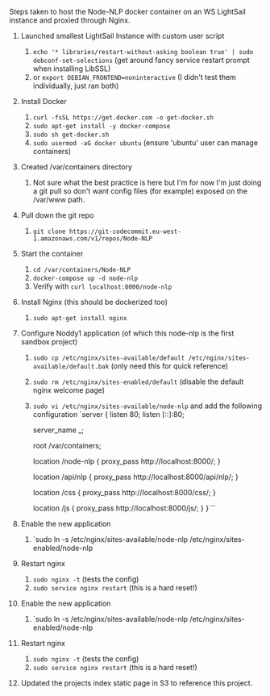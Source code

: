 Steps taken to host the Node-NLP docker container on an WS LightSail instance and proxied through Nginx.
1. Launched smallest LightSail Instance with custom user script
   1. `echo '* libraries/restart-without-asking boolean true' | sudo debconf-set-selections` (get around fancy service restart prompt when installing LibSSL)
   1. or `export DEBIAN_FRONTEND=noninteractive` (I didn't test them individually, just ran both)
1. Install Docker
   1. `curl -fsSL https://get.docker.com -o get-docker.sh`
   1. `sudo apt-get install -y docker-compose`
   1. `sudo sh get-docker.sh`
   1. `sudo usermod -aG docker ubuntu` (ensure 'ubuntu' user can manage containers) 
1. Created /var/containers directory
   1. Not sure what the best practice is here but I'm for now I'm just doing a git pull so don't want config files (for example) exposed on the /var/www path.
1. Pull down the git repo
   1. `git clone https://git-codecommit.eu-west-1.amazonaws.com/v1/repos/Node-NLP`
1. Start the container
   1. `cd /var/containers/Node-NLP`
   1. `docker-compose up -d node-nlp`
   1. Verify with `curl localhost:8000/node-nlp`
1. Install Nginx (this should be dockerized too)
   1. `sudo apt-get install nginx`
1. Configure Noddy1 application (of which this node-nlp is the first sandbox project)
   1. `sudo cp /etc/nginx/sites-available/default /etc/nginx/sites-available/default.bak` (only need this for quick reference)
   1. `sudo rm /etc/nginx/sites-enabled/default` (disable the default nginx welcome page)
   1. `sudo vi /etc/nginx/sites-available/node-nlp` and add the following configuration
      `server {
       listen 80;
       listen [::]:80;

       server_name _;

       root /var/containers;

        location /node-nlp {
                proxy_pass http://localhost:8000/;
        }

        location /api/nlp {
                proxy_pass http://localhost:8000/api/nlp/;
        }

        location /css {
                proxy_pass http://localhost:8000/css/;
        }

        location /js {
                proxy_pass http://localhost:8000/js/;
        }
}```
1. Enable the new application
   1. `sudo ln -s /etc/nginx/sites-available/node-nlp /etc/nginx/sites-enabled/node-nlp
1. Restart nginx
   1. `sudo nginx -t` (tests the config)
   1. `sudo service nginx restart` (this is a hard reset!)

1. Enable the new application
   1. `sudo ln -s /etc/nginx/sites-available/node-nlp /etc/nginx/sites-enabled/node-nlp
1. Restart nginx
   1. `sudo nginx -t` (tests the config)
   1. `sudo service nginx restart` (this is a hard reset!)
1. Updated the projects index static page in S3 to reference this project.
